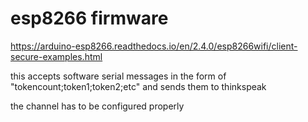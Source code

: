 # esp8266 firmware
 
https://arduino-esp8266.readthedocs.io/en/2.4.0/esp8266wifi/client-secure-examples.html

this accepts software serial messages in the form of "tokencount;token1;token2;etc" and sends them to thinkspeak

the channel has to be configured properly